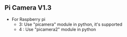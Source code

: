 ## Pi Camera V1.3

- For Raspberry pi
  - 3: Use "picamera" module in python, it's supported
  - 4 : Use "picamera2" module in python 
